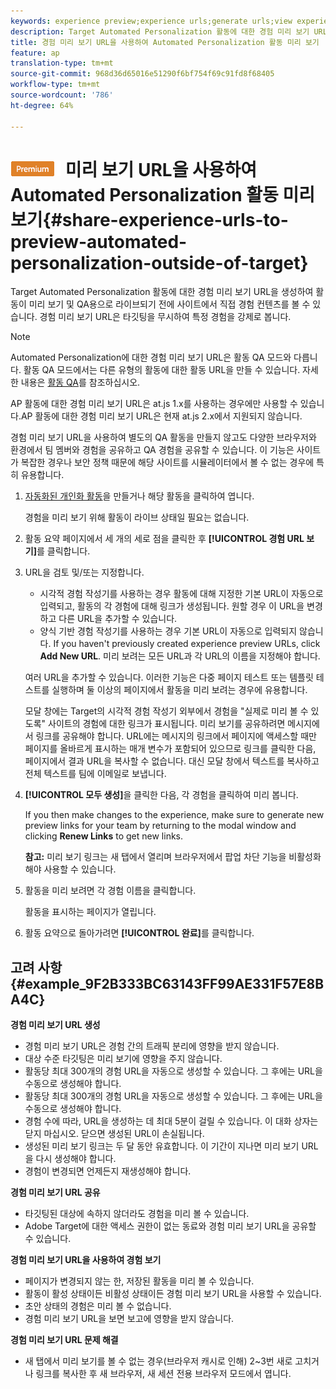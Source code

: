 ```yaml
---
keywords: experience preview;experience urls;generate urls;view experience urls
description: Target Automated Personalization 활동에 대한 경험 미리 보기 URL을 생성하여 활동이 미리 보기 및 QA용으로 라이브되기 전에 사이트에서 직접 경험 컨텐츠를 볼 수 있습니다. 경험 미리 보기 URL은 타깃팅을 무시하여 특정 경험을 강제로 봅니다.
title: 경험 미리 보기 URL을 사용하여 Automated Personalization 활동 미리 보기
feature: ap
translation-type: tm+mt
source-git-commit: 968d36d65016e51290f6bf754f69c91fd8f68405
workflow-type: tm+mt
source-wordcount: '786'
ht-degree: 64%

---
```



# ![프리미엄](/help/assets/premium.png) 미리 보기 URL을 사용하여 Automated Personalization 활동 미리 보기{#share-experience-urls-to-preview-automated-personalization-outside-of-target}

Target Automated Personalization 활동에 대한 경험 미리 보기 URL을 생성하여 활동이 미리 보기 및 QA용으로 라이브되기 전에 사이트에서 직접 경험 컨텐츠를 볼 수 있습니다. 경험 미리 보기 URL은 타깃팅을 무시하여 특정 경험을 강제로 봅니다.

>[!NOTE]
>
>Automated Personalization에 대한 경험 미리 보기 URL은 활동 QA 모드와 다릅니다. 활동 QA 모드에서는 다른 유형의 활동에 대한 활동 URL을 만들 수 있습니다. 자세한 내용은 [활동 QA](/help/c-activities/c-activity-qa/activity-qa.md)를 참조하십시오.
>
>AP 활동에 대한 경험 미리 보기 URL은 at.js 1.x를 사용하는 경우에만 사용할 수 있습니다.AP 활동에 대한 경험 미리 보기 URL은 현재 at.js 2.x에서 지원되지 않습니다.

경험 미리 보기 URL을 사용하여 별도의 QA 활동을 만들지 않고도 다양한 브라우저와 환경에서 팀 멤버와 경험을 공유하고 QA 경험을 공유할 수 있습니다. 이 기능은 사이트가 복잡한 경우나 보안 정책 때문에 해당 사이트를 시뮬레이터에서 볼 수 없는 경우에 특히 유용합니다.

1. [자동화된 개인화 활동](/help/c-activities/t-automated-personalization/create-ap-activity.md#task_8AAF837796D74CF893CA2F88BA1491C9)을 만들거나 해당 활동을 클릭하여 엽니다.

   경험을 미리 보기 위해 활동이 라이브 상태일 필요는 없습니다.
1. 활동 요약 페이지에서 세 개의 세로 점을 클릭한 후 **[!UICONTROL 경험 URL 보기]**&#x200B;를 클릭합니다.
1. URL을 검토 및/또는 지정합니다.

   * 시각적 경험 작성기를 사용하는 경우 활동에 대해 지정한 기본 URL이 자동으로 입력되고, 활동의 각 경험에 대해 링크가 생성됩니다. 원할 경우 이 URL을 변경하고 다른 URL을 추가할 수 있습니다.
   * 양식 기반 경험 작성기를 사용하는 경우 기본 URL이 자동으로 입력되지 않습니다. If you haven&#39;t previously created experience preview URLs, click **Add New URL**. 미리 보려는 모든 URL과 각 URL의 이름을 지정해야 합니다.

   여러 URL을 추가할 수 있습니다. 이러한 기능은 다중 페이지 테스트 또는 템플릿 테스트를 실행하며 둘 이상의 페이지에서 활동을 미리 보려는 경우에 유용합니다.

   모달 창에는 Target의 시각적 경험 작성기 외부에서 경험을 &quot;실제로 미리 볼 수 있도록&quot; 사이트의 경험에 대한 링크가 표시됩니다. 미리 보기를 공유하려면 메시지에서 링크를 공유해야 합니다. URL에는 메시지의 링크에서 페이지에 액세스할 때만 페이지를 올바르게 표시하는 매개 변수가 포함되어 있으므로 링크를 클릭한 다음, 페이지에서 결과 URL을 복사할 수 없습니다. 대신 모달 창에서 텍스트를 복사하고 전체 텍스트를 팀에 이메일로 보냅니다.
1. **[!UICONTROL 모두 생성]**&#x200B;을 클릭한 다음, 각 경험을 클릭하여 미리 봅니다.

   If you then make changes to the experience, make sure to generate new preview links for your team by returning to the modal window and clicking **Renew Links** to get new links.

   **참고:** 미리 보기 링크는 새 탭에서 열리며 브라우저에서 팝업 차단 기능을 비활성화해야 사용할 수 있습니다.

1. 활동을 미리 보려면 각 경험 이름을 클릭합니다.

   활동을 표시하는 페이지가 열립니다.
1. 활동 요약으로 돌아가려면 **[!UICONTROL 완료]**&#x200B;를 클릭합니다.

## 고려 사항 {#example_9F2B333BC63143FF99AE331F57E8BA4C}

**경험 미리 보기 URL 생성**

* 경험 미리 보기 URL은 경험 간의 트래픽 분리에 영향을 받지 않습니다.
* 대상 수준 타깃팅은 미리 보기에 영향을 주지 않습니다.
* 활동당 최대 300개의 경험 URL을 자동으로 생성할 수 있습니다. 그 후에는 URL을 수동으로 생성해야 합니다.
* 활동당 최대 300개의 경험 URL을 자동으로 생성할 수 있습니다. 그 후에는 URL을 수동으로 생성해야 합니다.
* 경험 수에 따라, URL을 생성하는 데 최대 5분이 걸릴 수 있습니다. 이 대화 상자는 닫지 마십시오. 닫으면 생성된 URL이 손실됩니다.
* 생성된 미리 보기 링크는 두 달 동안 유효합니다. 이 기간이 지나면 미리 보기 URL을 다시 생성해야 합니다.
* 경험이 변경되면 언제든지 재생성해야 합니다.

**경험 미리 보기 URL 공유**

* 타깃팅된 대상에 속하지 않더라도 경험을 미리 볼 수 있습니다.
* Adobe Target에 대한 액세스 권한이 없는 동료와 경험 미리 보기 URL을 공유할 수 있습니다.

**경험 미리 보기 URL을 사용하여 경험 보기**

* 페이지가 변경되지 않는 한, 저장된 활동을 미리 볼 수 있습니다.
* 활동이 활성 상태이든 비활성 상태이든 경험 미리 보기 URL을 사용할 수 있습니다.
* 초안 상태의 경험은 미리 볼 수 없습니다.
* 경험 미리 보기 URL을 보면 보고에 영향을 받지 않습니다.

**경험 미리 보기 URL 문제 해결**

* 새 탭에서 미리 보기를 볼 수 없는 경우(브라우저 캐시로 인해) 2~3번 새로 고치거나 링크를 복사한 후 새 브라우저, 새 세션 전용 브라우저 모드에서 엽니다.
